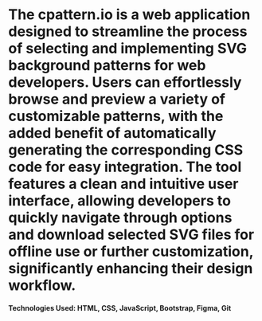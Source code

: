 # The cpattern.io is a web application designed to streamline the process of selecting and implementing SVG background patterns for web developers. Users can effortlessly browse and preview a variety of customizable patterns, with the added benefit of automatically generating the corresponding CSS code for easy integration. The tool features a clean and intuitive user interface, allowing developers to quickly navigate through options and download selected SVG files for offline use or further customization, significantly enhancing their design workflow.
#### Technologies Used: HTML, CSS, JavaScript, Bootstrap, Figma, Git
